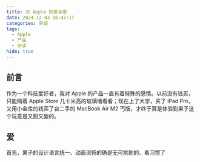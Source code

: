 ```yaml
---
title: 对 Apple 的爱与恨
date: 2024-12-03 16:47:17
categories: 杂谈
tags:
  - Apple
  - 产品
  - 杂谈
hide: true
---
```


## 前言

作为一个科技爱好者，我对 Apple 的产品一直有着特殊的感情。以前没有钱买，只能隔着 Apple Store 几十米高的玻璃墙看看；现在上了大学，买了 iPad Pro，又用小金库的钱买了台二手的 MacBook Air M2 丐版，才终于算是体验到果子这个玩意是又甜又酸的。

## 爱

首先，果子的设计语言统一、动画流畅的确是无可挑剔的。看习惯了